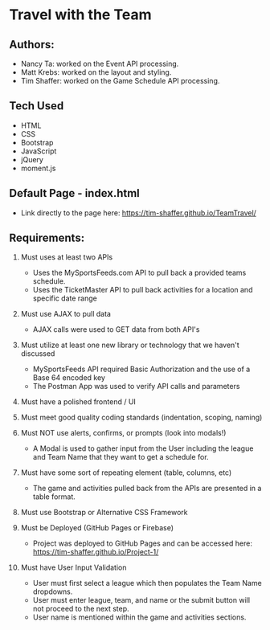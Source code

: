 # Travel with the Team

## Authors:
*   Nancy Ta: worked on the Event API processing.
*   Matt Krebs: worked on the layout and styling.
*   Tim Shaffer: worked on the Game Schedule API processing.

## Tech Used
* HTML 
* CSS
* Bootstrap
* JavaScript
* jQuery
* moment.js

## Default Page - index.html
* Link directly to the page here:  https://tim-shaffer.github.io/TeamTravel/

## Requirements:
1. Must uses at least two APIs
    * Uses the MySportsFeeds.com API to pull back a provided teams schedule.
    * Uses the TicketMaster API to pull back activities for a location and specific date range

1. Must use AJAX to pull data
    * AJAX calls were used to GET data from both API's

1. Must utilize at least one new library or technology that we haven't discussed 
    * MySportsFeeds API required Basic Authorization and the use of a Base 64 encoded key
    * The Postman App was used to verify API calls and parameters

1. Must have a polished frontend / UI

1. Must meet good quality coding standards (indentation, scoping, naming)

1. Must NOT use alerts, confirms, or prompts (look into modals!)
    * A Modal is used to gather input from the User including the league and Team Name that they want to get a schedule for.

1. Must have some sort of repeating element (table, columns, etc)
    * The game and activities pulled back from the APIs are presented in a table format.

1. Must use Bootstrap or Alternative CSS Framework

1. Must be Deployed (GitHub Pages or Firebase)
    * Project was deployed to GitHub Pages and can be accessed here: https://tim-shaffer.github.io/Project-1/

1. Must have User Input Validation   
    * User must first select a league which then populates the Team Name dropdowns.
    * User must enter league, team, and name or the submit button will not proceed to the next step.
    * User name is mentioned within the game and activities sections.


    

